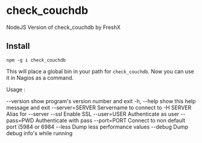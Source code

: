 check_couchdb
=============

NodeJS Version of check_couchdb by FreshX

Install
-------

`npm -g i check_couchdb`

This will place a global bin in your path for `check_couchdb`. Now you can use it in Nagios as a command.

Usage : 

--version        show program's version number and exit
-h, --help       show this help message and exit
--server=SERVER  Servername to connect to
-H SERVER        Alias for --server
--ssl            Enable SSL
--user=USER      Authenticate as user
--pass=PWD       Authenticate with pass
--port=PORT      Connect to non default port (5984 or 6984
--less           Dump less performance values
--debug          Dump debug info's while running

